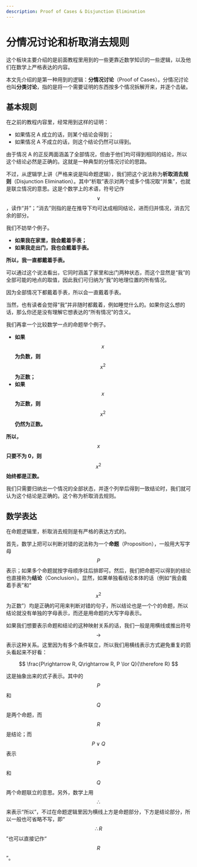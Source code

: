 ```yaml
---
description: Proof of Cases & Disjunction Elimination
---
```


# 分情况讨论和析取消去规则

这个板块主要介绍的是前面教程里用到的一些更靠近数学知识的一些逻辑，以及他们在数学上严格表达的内容。

本文先介绍的是第一种用到的逻辑：**分情况讨论**（Proof of Cases）。分情况讨论也叫**分类讨论**，指的是将一个需要证明的东西按多个情况拆解开来，并逐个击破。

## 基本规则 <a href="#rule" id="rule"></a>

在之前的教程内容里，经常用到这样的证明：

* 如果情况 A 成立的话，则某个结论会得到；
* 如果情况 A 不成立的话，则这个结论仍然可以得到。

由于情况 A 的正反两面涵盖了全部情况，但由于他们均可得到相同的结论，所以这个结论必然是正确的。这就是一种典型的分情况讨论的思路。

不过，从逻辑学上讲（严格来说是叫命题逻辑），我们把这个说法称为**析取消去规则**（Disjunction Elimination）。其中“析取”表示对两个或多个情况取“并集”，也就是联立情况的意思。这是个数学上的术语，符号记作 $$\lor$$，读作“并”；“消去”则指的是在推导下均可达成相同结论，进而归并情况，消去冗余的部分。

我们不妨举个例子。

* **如果我在家里，我会戴着手表；**
* **如果我走出门，我也会戴着手表。**

**所以，我一直都戴着手表。**

可以通过这个说法看出，它同时涵盖了家里和出门两种状态，而这个显然是“我”的全部可能的地点的取值，因此我们可归纳为“我”的地理位置的所有情况。

因为全部情况下都戴着手表，所以会一直戴着手表。

当然，也有读者会觉得“我”并非随时都戴着，例如睡觉什么的。如果你这么想的话，那么你还是没有理解它想表达的“所有情况”的含义。

我们再拿一个比较数学一点的命题举个例子。

* **如果** $$x$$ **为负数，则** $$x^2$$ **为正数；**
* **如果** $$x$$ **为正数，则** $$x^2$$ **仍然为正数。**

**所以，**$$x$$ **只要不为 0，则** $$x^2$$ **始终都是正数。**

我们只需要归纳出一个情况的全部状态，并逐个列举后得到一致结论时，我们就可认为这个结论是正确的。这个称为析取消去规则。

## 数学表达 <a href="#expression" id="expression"></a>

在命题逻辑里，析取消去规则是有严格的表达方式的。

首先，数学上把可以判断对错的说法称为一个**命题**（Proposition），一般用大写字母 $$P$$ 表示；如果多个命题就按字母顺序往后排即可。然后，我们把命题可以得到的结论也直接称为**结论**（Conclusion）。显然，如果单独看结论本体的话（例如“我会戴着手表”和“$$x^2$$ 为正数”）均是正确的可用来判断对错的句子，所以结论也是一个个的命题，所以结论就没有单独的字母表示，而还是用命题的大写字母表示。

如果我们想要表示命题和结论的这种映射关系的话，我们一般是用横线或推出符号 $$\rightarrow$$ 表示这种关系。这里因为有多个条件联立，所以我们用横线表示方式避免重复的箭头看起来不好看：

$$
\frac{P\rightarrow R, Q\rightarrow R, P \lor Q}{\therefore R}
$$

这是抽象出来的式子表示。其中的 $$P$$ 和 $$Q$$ 是两个命题，而 $$R$$ 是结论；而 $$P \lor Q$$ 表示 $$P$$ 和 $$Q$$ 两个命题联立的意思。另外，数学上用 $$\therefore$$ 来表示“所以”，不过在命题逻辑里因为横线上方是命题部分，下方是结论部分，所以一般也可省略不写，即“$$\therefore R$$”也可以直接记作“$$R$$”。
